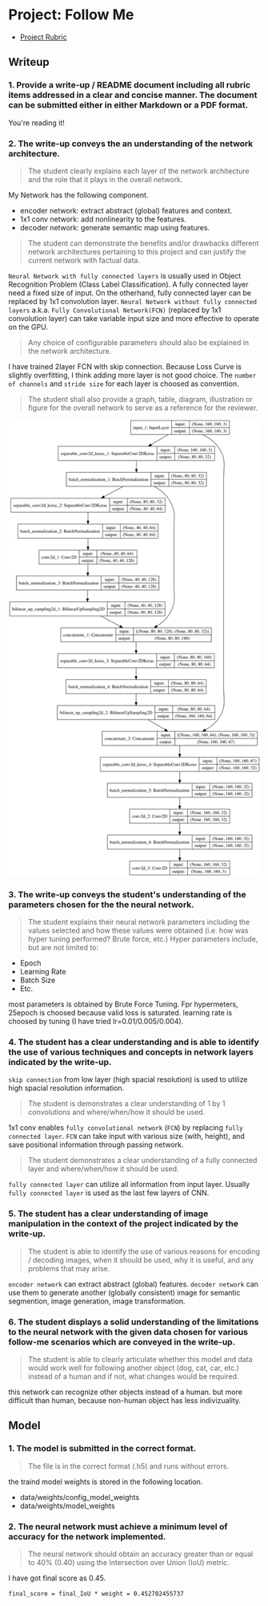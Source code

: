 # Project: Follow Me

- [Project Rubric](https://review.udacity.com/#!/rubrics/1155/view)

## Writeup

### 1. Provide a write-up / README document including all rubric items addressed in a clear and concise manner. The document can be submitted either in either Markdown or a PDF format.

You're reading it!

### 2. The write-up conveys the an understanding of the network architecture.

>The student clearly explains each layer of the network architecture and the role that it plays in the overall network.

My Network has the following component.

- encoder network: extract abstract (global) features and context.
- 1x1 conv network: add nonlinearity to the features.
- decoder network: generate semantic map using features.

>The student can demonstrate the benefits and/or drawbacks different network architectures pertaining to this project and can justify the current network with factual data.

`Neural Network with fully connected layers` is usually used in Object Recognition Problem (Class Label Classification). A fully connected layer need a fixed size of input. On the otherhand, fully connected layer can be replaced by 1x1 convolution layer. `Neural Network without fully connected layers` a.k.a. `Fully Convolutional Network(FCN)` (replaced by 1x1 convolution layer) can take variable input size and more effective to operate on the GPU.

>Any choice of configurable parameters should also be explained in the network architecture.

I have trained 2layer FCN with skip connection.
Because Loss Curve is slightly overfitting, I think adding more layer is not good choice. The `number of channels` and `stride size` for each layer is choosed as convention.

>The student shall also provide a graph, table, diagram, illustration or figure for the overall network to serve as a reference for the reviewer.

![](./model_vis.png)

### 3. The write-up conveys the student's understanding of the parameters chosen for the the neural network.

>The student explains their neural network parameters including the values selected and how these values were obtained (i.e. how was hyper tuning performed? Brute force, etc.) Hyper parameters include, but are not limited to:
>
- Epoch
- Learning Rate
- Batch Size
- Etc.

most parameters is obtained by Brute Force Tuning. Fpr hypermeters, 25epoch is choosed because valid loss is saturated. learning rate is choosed by tuning (I have tried lr=0.01/0.005/0.004).

### 4. The student has a clear understanding and is able to identify the use of various techniques and concepts in network layers indicated by the write-up.

`skip connection` from low layer (high spacial resolution) is used to utilize high spacial resolution information.

>The student is demonstrates a clear understanding of 1 by 1 convolutions and where/when/how it should be used.

1x1 conv enables `fully convolutional network` (`FCN`) by replacing `fully connected layer`. `FCN` can take input with various size (with, height), and save positional information through passing network.

>The student demonstrates a clear understanding of a fully connected layer and where/when/how it should be used.

`fully connected layer` can utilize all information from input layer. Usually `fully connected layer` is used as the last few layers of CNN.

### 5. The student has a clear understanding of image manipulation in the context of the project indicated by the write-up.

>The student is able to identify the use of various reasons for encoding / decoding images, when it should be used, why it is useful, and any problems that may arise.

`encoder network` can extract abstract (global) features. `decoder network` can use them to generate another (globally consistent) image for semantic segmention, image generation, image transformation.

### 6. The student displays a solid understanding of the limitations to the neural network with the given data chosen for various follow-me scenarios which are conveyed in the write-up.

>The student is able to clearly articulate whether this model and data would work well for following another object (dog, cat, car, etc.) instead of a human and if not, what changes would be required.

this network can recognize other objects instead of a human.
but more difficult than human, because non-human object has less indivizuality.

## Model

### 1. The model is submitted in the correct format.

>The file is in the correct format (.h5) and runs without errors.

the traind model weights is stored in the following location.

- data/weights/config_model_weights
- data/weights/model_weights

### 2. The neural network must achieve a minimum level of accuracy for the network implemented.

>The neural network should obtain an accuracy greater than or equal to 40% (0.40) using the Intersection over Union (IoU) metric.

I have got final score as 0.45.

```
final_score = final_IoU * weight = 0.452702455737
```
